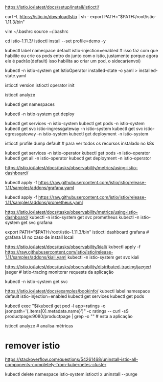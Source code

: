 https://istio.io/latest/docs/setup/install/istioctl/

curl -L https://istio.io/downloadIstio | sh - 
export PATH="$PATH:/root/istio-1.11.3/bin"

<!-- Adicionar no bashrc -->
vim ~/.bashrc
source ~/.bashrc

cd istio-1.11.3/
istioctl install --set profile=demo -y
<!-- istioctl install --manifests=manifests/ # não instala o egressgatway ou seja mais para AKS e EKS -->

kubectl label namespace default istio-injection=enabled # isso faz com que habilite ou crie os pods entro do junto com o istio, justamente porque agora ele é padrão(default) isso habilita ao criar um pod, o sidecar(envoi)

<!-- kubectl apply -f samples/bookinfo/platform/kube/bookinfo-mysql.yaml -->

kubectl -n istio-system get IstioOperator installed-state -o yaml > installed-state.yaml

istioctl version
istioctl operator init

istioctl analyze

kubectl get namespaces

kubectl -n istio-system get deploy

kubectl get services -n istio-system
kubectl get pods -n istio-system
kubectl get svc istio-ingressgateway -n istio-system
kubectl get svc istio-egressgateway -n istio-system
kubectl get deployment -n istio-system


istioctl profile dump default # para ver todos os recursos instalado no k8s


kubectl get services -n istio-operator
kubectl get pods -n istio-operator
kubectl get all -n istio-operator
kubectl get deployment -n istio-operator


https://istio.io/latest/docs/tasks/observability/metrics/using-istio-dashboard/

<!-- Grafana -->
kubectl apply -f https://raw.githubusercontent.com/istio/istio/release-1.11/samples/addons/grafana.yaml

<!-- 
# Address of Grafana
GRAFANA_HOST="http://localhost:3000"
# Login credentials, if authentication is used
GRAFANA_CRED="USER:PASSWORD"
# The name of the Prometheus data source to use
GRAFANA_DATASOURCE="Prometheus"
# The version of Istio to deploy
VERSION=1.11.3
# Import all Istio dashboards
for DASHBOARD in 7639 11829 7636 7630 7645; do
    REVISION="$(curl -s https://grafana.com/api/dashboards/${DASHBOARD}/revisions -s | jq ".items[] | select(.description | contains(\"${VERSION}\")) | .revision")"
    curl -s https://grafana.com/api/dashboards/${DASHBOARD}/revisions/${REVISION}/download > /tmp/dashboard.json
    echo "Importing $(cat /tmp/dashboard.json | jq -r '.title') (revision ${REVISION}, id ${DASHBOARD})..."
    curl -s -k -u "$GRAFANA_CRED" -XPOST \
        -H "Accept: application/json" \
        -H "Content-Type: application/json" \
        -d "{\"dashboard\":$(cat /tmp/dashboard.json),\"overwrite\":true, \
            \"inputs\":[{\"name\":\"DS_PROMETHEUS\",\"type\":\"datasource\", \
            \"pluginId\":\"prometheus\",\"value\":\"$GRAFANA_DATASOURCE\"}]}" \
        $GRAFANA_HOST/api/dashboards/import
    echo -e "\nDone\n"
done 
-->


<!-- Prometeus -->
kubectl apply -f https://raw.githubusercontent.com/istio/istio/release-1.11/samples/addons/prometheus.yaml

https://istio.io/latest/docs/tasks/observability/metrics/using-istio-dashboard/
kubectl -n istio-system get svc prometheus
kubectl -n istio-system get svc grafana

export PATH="$PATH:/root/istio-1.11.3/bin"
istioctl dashboard grafana # grafana UI no caso de install local


https://istio.io/latest/docs/tasks/observability/kiali/
kubectl apply -f https://raw.githubusercontent.com/istio/istio/release-1.11/samples/addons/kiali.yaml
kubectl -n istio-system get svc kiali


https://istio.io/latest/docs/tasks/observability/distributed-tracing/jaeger/
jaeger # istio-tracing monitorar requests da aplicação


kubectl -n istio-system get svc

<!-- 
istiod # dyno do istio responsavel pelo trabalho do istio (exemplo tem o sidecar(envoi) interno)
kiali # para ver a aplicação em execução
prometeus # para ter a metricas da aplicação
istio-tracing # para ver quanto tempo gasta cada aplicação requisição web
istio-ingressgateway / istio-egressgateway # que é o dado de entrada
grafana # dashboards graficos etc 
-->




<!-- Deployar uma aplicação de teste -->
https://istio.io/latest/docs/examples/bookinfo/
kubectl label namespace default istio-injection=enabled
kubectl get services
kubectl get pods

<!-- 
antes de testar, veja se vc liberou a rede no security group das entre as maquinas dos workers para o master acessar para all trafic
sgr-0a14ef020473a19ee	–	All traffic	All	All	sg-03d14421ddaf2f77e / a
agora pode testar 
-->

kubectl exec "$(kubectl get pod -l app=ratings -o jsonpath='{.items[0].metadata.name}')" -c ratings -- curl -sS productpage:9080/productpage | grep -o "<title>.*</title>" # esta a aplicação

istioctl analyze # analisa métricas





# remover istio
https://stackoverflow.com/questions/54261468/uninstall-istio-all-components-completely-from-kubernetes-cluster

kubectl delete namespace istio-system 
istioctl x uninstall --purge


